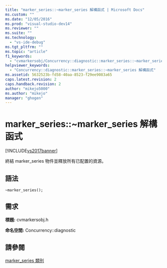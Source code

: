 ```yaml
---
title: "marker_series::~marker_series 解構函式 | Microsoft Docs"
ms.custom: ""
ms.date: "12/05/2016"
ms.prod: "visual-studio-dev14"
ms.reviewer: ""
ms.suite: ""
ms.technology: 
  - "vs-ide-debug"
ms.tgt_pltfrm: ""
ms.topic: "article"
f1_keywords: 
  - "cvmarkersobj/Concurrency::diagnostic::marker_series::~marker_series"
helpviewer_keywords: 
  - "Concurrency::diagnostic::marker_series::~marker_series 解構函式"
ms.assetid: 5632523b-fd58-40aa-8523-f29ee9083a65
caps.latest.revision: 2
caps.handback.revision: 2
author: "mikejo5000"
ms.author: "mikejo"
manager: "ghogen"
---
```

# marker_series::~marker_series 解構函式
[!INCLUDE[vs2017banner](../code-quality/includes/vs2017banner.md)]

終結 marker\_series 物件並釋放所有已配置的資源。  
  
## 語法  
  
```  
~marker_series();  
```  
  
## 需求  
 **標題:** cvmarkersobj.h  
  
 **命名空間:** Concurrency::diagnostic  
  
## 請參閱  
 [marker\_series 類別](../profiling/marker-series-class.md)